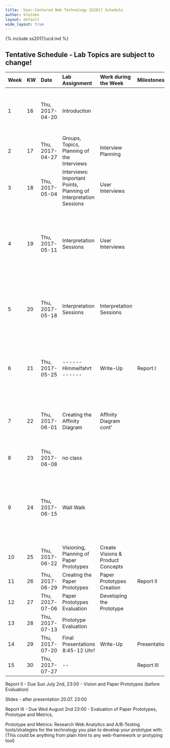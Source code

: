```yaml
---
title:  User-Centered Web Technology SS2017 Schedule
author: kleinen
layout: default
wide_layout: true
---
```

{% include ss2017/ucd.md %}

## Tentative Schedule - Lab Topics are subject to change!


| Week | KW | Date            | Lab Assignment                                                    | Work during the Week              | Milestones   | Reading                                                                                                            |
|:-----|:---|:----------------|:------------------------------------------------------------------|:----------------------------------|:-------------|:-------------------------------------------------------------------------------------------------------------------|
| 1    | 16 | Thu, 2017-04-20 | Introduction                                                      |                                   |              | Chapter 1 - Introduction &  Chapter 2 - User Data Drives Design (27 + 11 P.)                                       |
| 2    | 17 | Thu, 2017-04-27 | Groups, Topics, Planning of the Interviews                        | Interview Planning                |              | Chapter 3 - Principles of Contextual Inquiry (43-80, 37 P.)                                                        |
| 3    | 18 | Thu, 2017-05-04 | Interviews: Important Points, Planning of Interpretation Sessions | User Interviews                   |              | Chapter 4 - The Interpretation Session (P81-105, 26P.)                                                             |
| 4    | 19 | Thu, 2017-05-11 | Interpretation Sessions                                           | User Interviews                   |              | Chapter 5 - From Data to Insight: Contextual Design Models &  Chapter 6 - The Affinity Diagram (P127-146, 19 P.)   |
| 5    | 20 | Thu, 2017-05-18 | Interpretation Sessions                                           | Interpretation Sessions           |              | Excerpt from Chapters 7 & 8: Personas, Chapter 9 - Inventing the Next Product Concept (P. 233- 251, 18P. )         |
| 6    | 21 | Thu, 2017-05-25 | ------ Himmelfahrt ------                                         | Write-Up                          | Report I     | Chapter 10 - The Bridge From Data to Design: The Wall Walk (P. 253-275, 22P) & Chapter 11 Ideation                 |
| 7    | 22 | Thu, 2017-06-01 | Creating the Affinity Diagram                                     | Affinity Diagram  cont'           |              | Chapter 17 - Validating the Design (P. 413-441, 28P) (Paper Prototypes!)                                           |
| 8    | 23 | Thu, 2017-06-08 | no class                                                          |                                   |              | Chapter 19 - Project Planning and execution                                                                        |
| 9    | 24 | Thu, 2017-06-15 | Wall Walk                                                         |                                   |              | reread Chapter 11 Ideation for Visioning Session,  reread Chapter 17 - Validating the Design  (Paper Prototypes!), |
| 10   | 25 | Thu, 2017-06-22 | Visioning, Planning of Paper Prototypes                           | Create Visions & Product Concepts |              |                                                                                                                    |
| 11   | 26 | Thu, 2017-06-29 | Creating the Paper Prototypes                                     | Paper Prototypes Creation         | Report II    |                                                                                                                    |
| 12   | 27 | Thu, 2017-07-06 | Paper Prototypes Evaluation                                       | Developing the Prototype          |              | Report II writeup                                                                                                  |
| 13   | 28 | Thu, 2017-07-13 | Prototype Evaluation                                              |                                   |              |                                                                                                                    |
| 14   | 29 | Thu, 2017-07-20 | Final Presentations     8:45-12 Uhr!                              | Write-Up                          | Presentation |                                                                                                                    |
| 15   | 30 | Thu, 2017-07-27 | --                                                                |                                   | Report III   |                                                                                                                    |



Report II - Due Sun July 2nd, 23:00 - Vision and Paper Prototypes (before Evaluation)


Slides - after presentation 20.07. 23:00

Report III  - Due Wed August 2nd 23:00  - Evaluation of Paper Prototypes, Prototype and Metrics,

 Prototype and  Metrics: Research Web Analytics and A/B-Testing tools/strategies for the technology you plan to develop your prototype with. (This could be anything from plain html to any web-framework or protyping tool)
